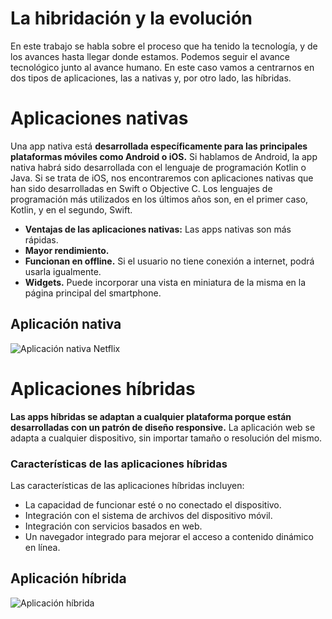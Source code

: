 #  La hibridación y la evolución

En este trabajo se habla sobre el proceso que ha tenido la tecnología, y de los avances hasta llegar donde estamos. Podemos seguir el avance tecnológico junto al avance humano.
En este caso vamos a centrarnos en dos tipos de aplicaciones, las a nativas y, por otro lado, las híbridas.


# Aplicaciones nativas

Una app nativa está **desarrollada específicamente para las principales plataformas móviles como Android o iOS.**
Si hablamos de Android, la app nativa habrá sido desarrollada con el lenguaje de programación Kotlin o Java.
Si se trata de iOS, nos encontraremos con aplicaciones nativas que han sido desarrolladas en Swift o Objective C.
Los lenguajes de programación más utilizados en los últimos años son, en el primer caso, Kotlin, y en el segundo, Swift.
- **Ventajas de las aplicaciones nativas:** Las apps nativas son más rápidas. 
-   **Mayor rendimiento.**  
-   **Funcionan en offline.**  Si el usuario no tiene conexión a internet, podrá usarla igualmente.
-   **Widgets.**  Puede incorporar una vista en miniatura de la misma en la página principal del smartphone.


## Aplicación nativa
![Aplicación nativa Netflix](https://upload.wikimedia.org/wikipedia/commons/6/69/Netflix_logo.svg)


# Aplicaciones híbridas

**Las apps híbridas se adaptan a cualquier plataforma porque están desarrolladas con un patrón de diseño responsive.** La aplicación web se adapta a cualquier dispositivo, sin importar tamaño o resolución del mismo.

### **Características de las aplicaciones híbridas**

Las características de las aplicaciones híbridas incluyen:

-   La capacidad de funcionar esté o no conectado el dispositivo.
-   Integración con el sistema de archivos del dispositivo móvil.
-   Integración con servicios basados ​​en web.
-   Un navegador integrado para mejorar el acceso a contenido dinámico en línea.
## Aplicación híbrida
![Aplicación híbrida](https://upload.wikimedia.org/wikipedia/commons/thumb/4/4f/Twitter-logo.svg/800px-Twitter-logo.svg.png)
